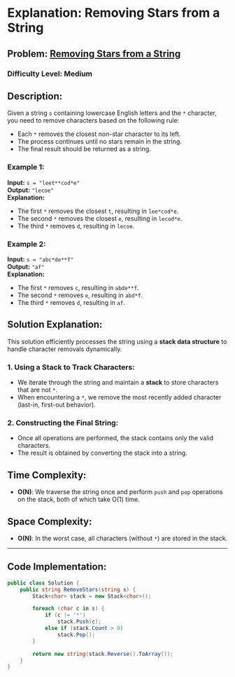 # **Explanation: Removing Stars from a String**

## **Problem:** [Removing Stars from a String](https://leetcode.com/problems/removing-stars-from-a-string/)

### Difficulty Level: Medium 

## **Description:**
Given a string `s` containing lowercase English letters and the `*` character, you need to remove characters based on the following rule:
- Each `*` removes the closest non-star character to its left.
- The process continues until no stars remain in the string.
- The final result should be returned as a string.

### **Example 1:**
**Input:** `s = "leet**cod*e"`  
**Output:** `"lecoe"`  
**Explanation:**   
- The first `*` removes the closest `t`, resulting in `lee*cod*e`.
- The second `*` removes the closest `e`, resulting in `lecod*e`.
- The third `*` removes `d`, resulting in `lecoe`.

### **Example 2:**
**Input:** `s = "abc*de**f"`  
**Output:** `"af"`  
**Explanation:**  
- The first `*` removes `c`, resulting in `abde**f`.
- The second `*` removes `e`, resulting in `abd*f`.
- The third `*` removes `d`, resulting in `af`.

## **Solution Explanation:**
This solution efficiently processes the string using a **stack data structure** to handle character removals dynamically.

### **1. Using a Stack to Track Characters:**
- We iterate through the string and maintain a **stack** to store characters that are not `*`.
- When encountering a `*`, we remove the most recently added character (last-in, first-out behavior).

### **2. Constructing the Final String:**
- Once all operations are performed, the stack contains only the valid characters.
- The result is obtained by converting the stack into a string.

## **Time Complexity:**
- **O(N)**: We traverse the string once and perform `push` and `pop` operations on the stack, both of which take O(1) time.

## **Space Complexity:**
- **O(N)**: In the worst case, all characters (without `*`) are stored in the stack.

---

## **Code Implementation:**
```csharp
public class Solution {
    public string RemoveStars(string s) {
        Stack<char> stack = new Stack<char>();

        foreach (char c in s) {
            if (c != '*') 
                stack.Push(c);
            else if (stack.Count > 0) 
                stack.Pop();
        }

        return new string(stack.Reverse().ToArray());
    }
}

